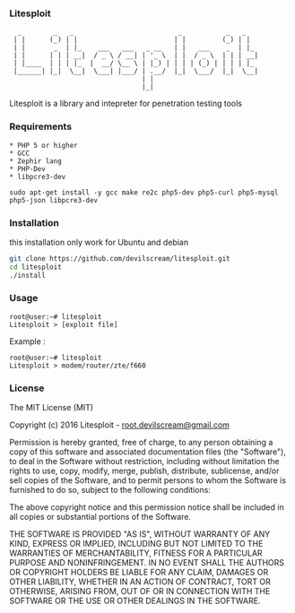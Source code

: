 ### Litesploit
```
  _        _   _                          _           _   _   
 | |      (_) | |                        | |         (_) | |  
 | |       _  | |_    ___   ___   _ __   | |   ___    _  | |_ 
 | |      | | | __|  / _ \ / __| | '_ \  | |  / _ \  | | | __|
 | |____  | | | |_  |  __/ \__ \ | |_) | | | | (_) | | | | |_ 
 |______| |_|  \__|  \___| |___/ | .__/  |_|  \___/  |_|  \__|
                                 | |                          
                                 |_|    

```

Litesploit is a library and intepreter for penetration testing tools

### Requirements
```
* PHP 5 or higher
* GCC
* Zephir lang
* PHP-Dev
* libpcre3-dev
```

```
sudo apt-get install -y gcc make re2c php5-dev php5-curl php5-mysql php5-json libpcre3-dev
```

### Installation
this installation only work for Ubuntu and debian
```bash
git clone https://github.com/devilscream/litesploit.git
cd litesploit
./install
```

### Usage
```
root@user:~# litesploit
Litesploit > [exploit file]
```

Example :
```
root@user:~# litesploit
Litesploit > modem/router/zte/f660
```

### License

The MIT License (MIT)

Copyright (c) 2016 Litesploit - root.devilscream@gmail.com

Permission is hereby granted, free of charge, to any person obtaining a copy
of this software and associated documentation files (the "Software"), to deal
in the Software without restriction, including without limitation the rights
to use, copy, modify, merge, publish, distribute, sublicense, and/or sell
copies of the Software, and to permit persons to whom the Software is
furnished to do so, subject to the following conditions:

The above copyright notice and this permission notice shall be included in all
copies or substantial portions of the Software.

THE SOFTWARE IS PROVIDED "AS IS", WITHOUT WARRANTY OF ANY KIND, EXPRESS OR
IMPLIED, INCLUDING BUT NOT LIMITED TO THE WARRANTIES OF MERCHANTABILITY,
FITNESS FOR A PARTICULAR PURPOSE AND NONINFRINGEMENT. IN NO EVENT SHALL THE
AUTHORS OR COPYRIGHT HOLDERS BE LIABLE FOR ANY CLAIM, DAMAGES OR OTHER
LIABILITY, WHETHER IN AN ACTION OF CONTRACT, TORT OR OTHERWISE, ARISING FROM,
OUT OF OR IN CONNECTION WITH THE SOFTWARE OR THE USE OR OTHER DEALINGS IN THE
SOFTWARE.